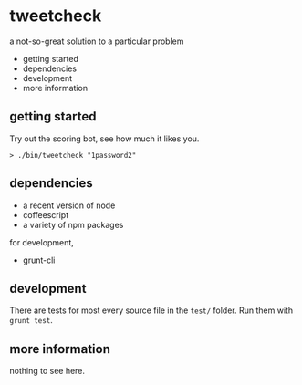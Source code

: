 tweetcheck
==========

a not-so-great solution to a particular problem

  * getting started
  * dependencies
  * development
  * more information

getting started
---------------

Try out the scoring bot, see how much it likes you.

    > ./bin/tweetcheck "1password2"

dependencies
------------

  * a recent version of node
  * coffeescript
  * a variety of npm packages

for development,

  * grunt-cli

development
-----------

There are tests for most every source file in the `test/` folder.  Run them with `grunt test`.

more information
---------------

nothing to see here.
